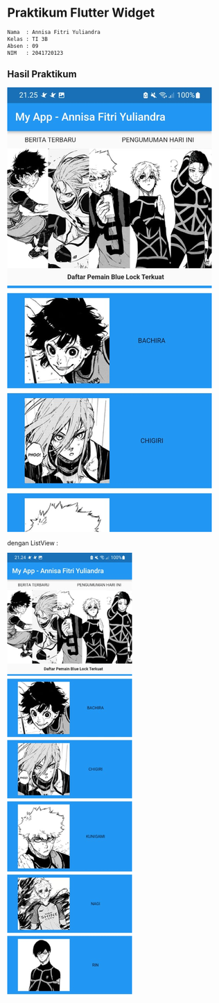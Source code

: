 # Praktikum Flutter Widget
    Nama  : Annisa Fitri Yuliandra
    Kelas : TI 3B
    Absen : 09
    NIM   : 2041720123

## Hasil Praktikum
![](assets/1.jpeg)

dengan ListView :

![](assets/2.jpeg)
